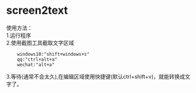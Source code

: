 # screen2text
使用方法：  
1.运行程序  
2.使用截图工具截取文字区域  

```  
    windows10:"shift+windows+s"  
    qq:"ctrl+alt+a"  
    wechat:"alt+a"  
```

3.等待(通常不会太久),在编辑区域使用快捷键(默认ctrl+shift+v)，就能转换成文字了。  
